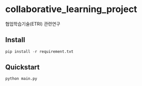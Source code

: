 # collaborative_learning_project
협업학습기술(ETRI) 관련연구 

## Install
```python
pip install -r requirement.txt
```

## Quickstart

```python
python main.py
```